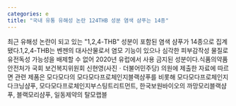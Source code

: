 ```yaml
---
categories: e
title: "국내 유통 유해성 논란 124THB 성분 염색 샴푸는 14종"
---
```

최근 유해성 논란이 되고 있는 "1,2,4-THB" 성분이 포함된 염색 샴푸가 14종으로 집계됐다.1,2,4-THB는 벤젠의 대사산물로서 염모 기능이 있으나 심각한 피부감작성 물질로 유전독성 가능성을 배제할 수 없어 2020년 유럽에서 사용 금지된 성분이다.식품의약품안전처가 국회 보건복지위원회 신현영(사진ㆍ더불어민주당) 의원에 제출한 자료에 따르면 관련 제품은 모다모다의 모다모다프로체인지블랙샴푸를 비롯해 모다모다프로체인지다크닝샴푸, 모다모다프로체인지부스팅트리트먼트, 한국보원바이오의 까망모리블랙샴푸, 블랙모리샴푸, 일동제약의 탈모랩블